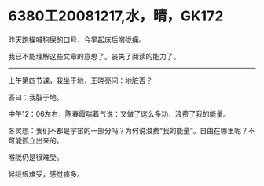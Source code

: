 # 6380工20081217,水，晴，GK172

昨天跑操喊狗屎的口号，今早起床后喉咙痛。

我已不能理解这些文章的意思了。丧失了阅读的能力了。

----

上午第四节课，我坐于地，王晓亮问：地脏否？

答曰：我脏于地。

中午12：06左右，陈春霞喘着气说：又做了这么多功，浪费了我的能量。

冬灵想：我们不都是宇宙的一部分吗？为何说浪费“我的能量”。自由在哪里呢？不可能孤立出来的。

喉咙仍是很难受。

候咙很难受，感觉痰多。

